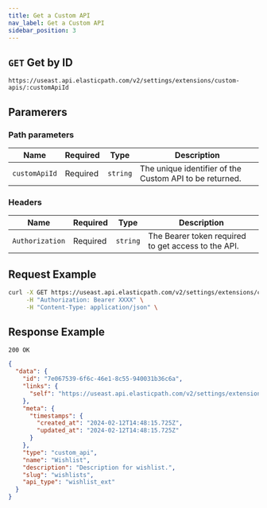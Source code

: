 ```yaml
---
title: Get a Custom API
nav_label: Get a Custom API
sidebar_position: 3
---
```


## `GET` Get by ID

```http
https://useast.api.elasticpath.com/v2/settings/extensions/custom-apis/:customApiId
```

## Paramerers

### Path parameters

| Name          | Required | Type     | Description                                             |
|---------------|----------|----------|---------------------------------------------------------|
| `customApiId` | Required | `string` | The unique identifier of the Custom API to be returned. |

### Headers

| Name            | Required | Type     | Description                                         |
|-----------------|----------|----------|-----------------------------------------------------|
| `Authorization` | Required | `string` | The Bearer token required to get access to the API. |

## Request Example

```bash
curl -X GET https://useast.api.elasticpath.com/v2/settings/extensions/custom-apis/:customApiId \
     -H "Authorization: Bearer XXXX" \
     -H "Content-Type: application/json" \
```

## Response Example

`200 OK`

```json
{
  "data": {
    "id": "7e067539-6f6c-46e1-8c55-940031b36c6a",
    "links": {
      "self": "https://useast.api.elasticpath.com/v2/settings/extensions/custom-apis/7e067539-6f6c-46e1-8c55-940031b36c6a"
    },
    "meta": {
      "timestamps": {
        "created_at": "2024-02-12T14:48:15.725Z",
        "updated_at": "2024-02-12T14:48:15.725Z"
      }
    },
    "type": "custom_api",
    "name": "Wishlist",
    "description": "Description for wishlist.",
    "slug": "wishlists",
    "api_type": "wishlist_ext"
  }
}
```
